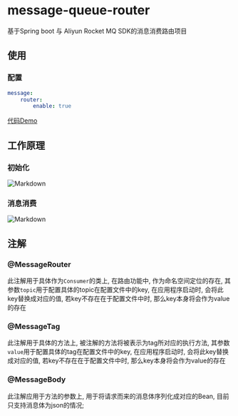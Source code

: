 # message-queue-router
基于Spring boot 与 Aliyun Rocket MQ SDK的消息消费路由项目

## 使用

### 配置
```yaml
message:
    router:
        enable: true
```

[代码Demo](https://github.com/guqiyao/message-queue-router/tree/master/src/test/java/io/github/guqiyao/demo)

## 工作原理

### 初始化

![Markdown](http://hbimg.huabanimg.com/a4c0aed6a4505821d52aea9cc9bb371ef19feb907886-6keYyf_fw658)


### 消息消费

![Markdown](http://hbimg.huabanimg.com/d0408472f19d644b94c4735c74b32189eb5bb27322103-IzKfeD_fw658)

## 注解

### @MessageRouter

此注解用于具体作为`Consumer`的类上, 在路由功能中, 作为命名空间定位的存在, 其参数`topic`用于配置具体的topic在配置文件中的key, 
在应用程序启动时, 会将此key替换成对应的值, 若key不存在在于配置文件中时, 那么key本身将会作为value的存在

### @MessageTag

此注解用于具体的方法上, 被注解的方法将被表示为tag所对应的执行方法, 其参数`value`用于配置具体的tag在配置文件中的key, 
在应用程序启动时, 会将此key替换成对应的值, 若key不存在在于配置文件中时, 那么key本身将会作为value的存在

### @MessageBody

此注解应用于方法的参数上, 用于将请求而来的消息体序列化成对应的Bean, 目前只支持消息体为json的情况;
